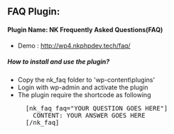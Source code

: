## FAQ Plugin:
#### Plugin Name: NK Frequently Asked Questions(FAQ)
* Demo : http://wp4.nkphpdev.tech/faq/
##### How to install and use the plugin?
* Copy the nk_faq folder to 'wp-content\plugins'
* Login with wp-admin and activate the plugin
* The plugin require the shortcode as following
   <pre>
    [nk_faq faq="YOUR QUESTION GOES HERE"]
      CONTENT: YOUR ANSWER GOES HERE
    [/nk_faq]
    </pre>
